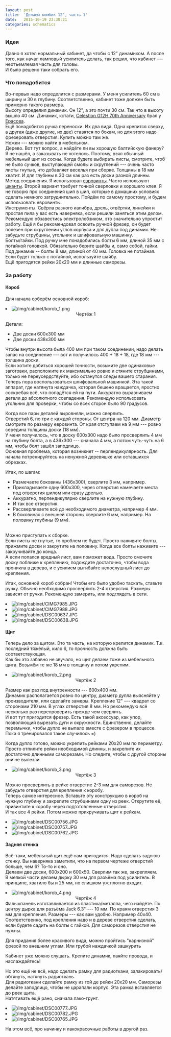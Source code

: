 ```yaml
---
layout: post
title:  'Делаем комбик 12", часть 1'
date:   2015-10-19 23:30:21
categories: schematics
---
```

<div class="modal fade" id="myModal" tabindex="-1" role="dialog" aria-labelledby="myModalLabel" aria-hidden="true">
      <div class="modal-dialog">
        <div class="modal-content">
		<center>
          <div class="modal-body">               
          </div>
		</center>
        </div><!-- /.modal-content -->
      </div><!-- /.modal-dialog -->
    </div><!-- /.modal -->

<div class="thumbnails">
</div>

### Идея

Давно я хотел нормальный кабинет, да чтобы с 12" динамиком. А после того, как начал ламповый усилитель делать, так решил, что кабинет --- неотъемлемая часть для  головы.<br>
И было решено таки собрать его.<br>

### Что понадобится

Во-первых надо определится с размерами. У меня усилитель 60 см в ширину и 30 в глубину. Соответственно, кабинет тоже должен быть примерно такого размера.<br>
Высоту определил динамик. Он 12", а это почти 30 см. Так что в высоту вышло 40 см.
Динамик, кстати, [Celestion G12H 70th Anniversary](http://celestion.com/product/17/g12h/) брал у [Ерасова](http://www.yerasov.ru/catalog/12/dinamik-celestion-g12h-anniversary-8-omzapchast).<br>
Ещё понадобится ручка переноски. Их два вида. Одна крепится сверху, а другая (даже другие, их две) ставятся по бокам, но для этого надо фрезеровать отверстия. Купить можно там же.<br>
Ножки --- можно найти в мебельном.<br>
Дерево. Вот тут вопрос, а найдёте ли вы хорошую балтийскую фанеру? Я не нашёл, а заказывать не хотелось. Поэтому, взял обычный мебельный щит из сосны. Когда будете выбирать листы, смотрите, чтоб не было сучков, выступающей смолы и скруглений --- очень часто листы гнутые, что добавляет веселья при сборке. Толщины в 18 мм хватит. И для глубины в 30 см как раз есть доски разной длинны.<br>
Метод соединения. Я использовал [евровинты](https://ru.wikipedia.org/wiki/%D0%9A%D0%BE%D0%BD%D1%84%D0%B8%D1%80%D0%BC%D0%B0%D1%82). Часто используют [шканты](https://ru.wikipedia.org/wiki/%D0%A8%D0%BA%D0%B0%D0%BD%D1%82). Второй вариант требует точной сверловки и хорошего клея. Я не говорю про соединения шип в шип, которые в домашних условиях сделать немного затруднительно. Пойдём по самому простому, и будем использовать евровинты.<br>
Инструменты. Свёрла разного калибра, дрель, отвёртки, линейки и простая пила у вас есть наверняка, если решили заняться этим делом. Рекомендую обзавестись электролобзиком, это значительно упростит работу. Ещё я бы рекомендовал освоить ручной фрезер, он будет полезен при скруглении углов корпуса и для дупла под динамик. Не забудьте струбцины, угольник и шлифовальную машинку.<br>
Болты/гайки. Под ручку мне понадобились болты 6 мм, длиной 35 мм с потайной головкой. Обязательно берите шайбы и, само собой, гайки.<br>
Под динамик -- болты 8 мм, длиной от 40 мм. Головка не потайная. Если будет только с потайной, используйте шайбу.<br>
Ещё пригодятся рейки 20х20 мм и длинные саморезы.<br>

### За работу

#### Короб

Для начала соберём основной короб:
<div class="thumbnails">
	<li class="tmb">
	<span class="thumbnail" role="button" tabindex="0" style="cursor: pointer;">
      <img src="/img/cabinet/korob_1_preview.png" alt="/img/cabinet/korob_1.png" class="img-thumbnail"><br>
	  <center>Чертёж 1</center>
	</span>
   	</li>
</div>

Детали:<br>
<ul>
 <li>Две доски 600х300 мм</li>
 <li>Две доски 438х300 мм</li>
</ul>
Чтобы внутри высота была 400 мм при таком соединении, надо делать запас на соединение --- вот и получилось 400 + 18 + 18, где 18 мм --- толщина доски.<br>
Если хотите добиться хорошей точности, возьмите две одинаковые заготовки, расположите их максимально ровно и стяните струбцинами, только не переусердствуйте, ибо останутся следы вашего старания.<br>
Теперь пора воспользоваться шлифовальной машинкой. Эта такой аппарат, где натянута наждачка, которая бешено вращается, яростно соскребая всё, что попадётся ей на пути. Аккуратно выравниваем детали до абсолютного совпадения. Рекомендую использовать угольник для проверки, чтобы со всех сторон было 90 градусов.<br>

Когда все пары деталей выровняли, можно сверлить.<br>
Отверстий 6, по три с каждой стороны. От центра на 120 мм. Диаметр смотрите по размеру евровинта. От края отступаем на 9 мм --- ровно середина толщины доски (18 мм).<br>
У меня получилось, что в доску 600х300 надо было просверлить 4 мм на глубину болта, а в 436х300 --- сначала 4 мм, а потом чуть-чуть на 6 мм, чтобы болт зашёл заподлицо.<br>
Основная проблема, которая возникнет -- перпендикулярность. Для начала потренируйтесь на ненужной деревяшке или оставшихся обрезках.<br>

Итак, по шагам:
<ul>
 <li>Размечаете боковины (436х300), сверлите 3 мм, например. </li>
 <li>Прикладываете одну 600х300, через отверстия намечаете места под отверстия шилом или сразу дрелью. </li>
 <li>Аккуратно, перпендикулярно сверлите на нужную глубину. </li>
 <li>И так все отверстия. </li>
 <li>Рассверливаете всё до необходимого диаметра, например 4 мм. </li>
 <li>В боковинах с внешней стороны сверлите 6 мм, например. На половину глубины (9 мм). </li>
</ul>
<br>
Можно приступать к сборке.<br>
Если листы не гнутые, то проблем не будет. Просто наживите болты, прижмите доски и закрутите на половину. Когда все болты наживите --- закручивайте до конца.<br>
А если попался вредный лист, вам поможет вода. Просто смочите доску поближе к креплению, подождите достаточно, чтобы вода проникла в дерево, и с усилием выгибайте непослушный лист до крепления.<br>

Итак, основной короб собран! Чтобы его было удобно таскать, ставьте ручку. Обычно необходимо просверлить 2-4 отверстия. Размеры зависят от ручки. Рекомендую замерить, или подглядеть в сети.<br>

<div class="row">
	<div class="col-xs-6 col-md-3">
		<li class="tmb">
		<span class="thumbnail" role="button" tabindex="0" style="cursor: pointer;">
			<img src="/img/cabinet/CIMG7985_preview.JPG" alt="/img/cabinet/CIMG7985.JPG" class="img-thumbnail">
		</span>
		</li>
	</div>
	<div class="col-xs-6 col-md-3">
		<li class="tmb">
		<span class="thumbnail" role="button" tabindex="0" style="cursor: pointer;">
			<img src="/img/cabinet/CIMG7988_preview.JPG" alt="/img/cabinet/CIMG7988.JPG" class="img-thumbnail">
		</span>
		</li>
	</div>
	<div class="col-xs-6 col-md-3">
		<li class="tmb">
		<span class="thumbnail" role="button" tabindex="0" style="cursor: pointer;">
			<img src="/img/cabinet/DSC00637_preview.JPG" alt="/img/cabinet/DSC00637.JPG" class="img-thumbnail">
		</span>
		</li>
	</div>
	<div class="col-xs-6 col-md-3">
		<li class="tmb">
		<span class="thumbnail" role="button" tabindex="0" style="cursor: pointer;">
			<img src="/img/cabinet/DSC00638_preview.JPG" alt="/img/cabinet/DSC00638.JPG" class="img-thumbnail">
		</span>
		</li>
	</div>
</div>

#### Щит

Теперь дело за щитом. Это та часть, на которую крепится динамик. Т.к. последний тяжёлый, кило 6, то прочность должна быть соответствующая.<br>
Как бы это забавно не звучало, но щит делаем тоже из мебельного щита. Возьмём те же 18 мм в толщину и потом укрепим.<br>

<div class="thumbnails">
	<li class="tmb">
	<span class="thumbnail" role="button" tabindex="0" style="cursor: pointer;">
      <img src="/img/cabinet/korob_2_preview.png" alt="/img/cabinet/korob_2.png" class="img-thumbnail"><br>
	  <center>Чертёж 2</center>
	</span>
   	</li>
</div>

Размер как раз под внутренности --- 600х400 мм.<br>
Динамик располагается ровно по центру, диаметр дупла выясняйте у производителя, или сделайте замеры. Крепление 12" --- квадрат со сторонами 210 мм. В углах отверстия 8 мм. Но рекомендую всё несколько раз перепроверить прежде чем сверлить.<br>
И вот тут пригодится фрезер. Есть такой аксессуар, как упор, позволяющий вырезать дуги и окружности. Единственно, делайте перемычки, чтобы дупло не выпало вместе с фрезером в процессе. Пока я тренировался такое случилось =)<br>

Когда дупло готово, можно укрепить рейками 20х20 мм по периметру. Просто отпилите рейки необходимой длинны, и закрепите их достаточно длинными саморезами. Но следите, чтобы с другой стороны они не вылезли.<br>

<div class="thumbnails">
	<li class="tmb">
	<span class="thumbnail" role="button" tabindex="0" style="cursor: pointer;">
      <img src="/img/cabinet/korob_3_preview.png" alt="/img/cabinet/korob_3.png" class="img-thumbnail"><br>
	  <center>Чертёж 3</center>
	</span>
   	</li>
</div>

Можно просверлить в рейке отверстие 2-3 мм для саморезов. Не забудьте отверстия для крепления к коробу.<br>
Теперь самое интересное. Вставьте эту конструкцию в короб на нужную глубину и закрепите струбцинами одну из реек. Открутите её, привинтите к коробу через подготовленные отверстия.<br>
И так все 4 рейки. Потом можно прикручивать щит к рейкам.<br>

<div class="row">
	<div class="col-xs-6 col-md-3">
		<li class="tmb">
		<span class="thumbnail" role="button" tabindex="0" style="cursor: pointer;">
			<img src="/img/cabinet/DSC00756_preview.JPG" alt="/img/cabinet/DSC00756.JPG" class="img-thumbnail">
		</span>
		</li>
	</div>
	<div class="col-xs-6 col-md-3">
		<li class="tmb">
		<span class="thumbnail" role="button" tabindex="0" style="cursor: pointer;">
			<img src="/img/cabinet/DSC00757_preview.JPG" alt="/img/cabinet/DSC00757.JPG" class="img-thumbnail">
		</span>
		</li>
	</div>
	<div class="col-xs-6 col-md-3">
		<li class="tmb">
		<span class="thumbnail" role="button" tabindex="0" style="cursor: pointer;">
			<img src="/img/cabinet/DSC00762_preview.JPG" alt="/img/cabinet/DSC00762.JPG" class="img-thumbnail">
		</span>
		</li>
	</div>
</div>

#### Задняя стенка

Всё-таки, мебельный щит ещё нам пригодится. Надо сделать заднюю стенку. Вы наверняка заметили, что на первом чертеже отверстий больше, чем 6? То-то и оно.<br>
Делаем две доски, 600х200 и 600х50. Сверлим так же, закрепляем.<br>
В мелкой части делаем дырку 30 мм для разъёма под усилитель. В принципе, хватило бы и 25 мм, но слишком уж плотно входит.<br>
<div class="thumbnails">
	<li class="tmb">
	<span class="thumbnail" role="button" tabindex="0" style="cursor: pointer;">
      <img src="/img/cabinet/korob_4_preview.png" alt="/img/cabinet/korob_4.png" class="img-thumbnail"><br>
	  <center>Чертёж 4</center>
	</span>
   	</li>
</div>
Фальшпанель изготавливается из пластика/металла, чего найдёте. По центру дырка для разъёма Jack 6.3" --- 10 мм. По краям отверстия 3 мм для крепления. Размеры --- как вам удобно. Например 40х40. Соответственно, под крепления надо и в дереве отверстия сделать, если будете садить на болты с гайкой. Для саморезов отверстия не нужны.<br>

Для придания более красивого вида, можно пройтись "карнизной" фрезой по внешним углам. Или грубой наждачкой зашкурить<br>

Кабинет уже можно слушать. Крепите динамик, паяйте провода, и наслаждайтесь!<br>

Но это ещё не всё, надо сделать рамку для радиоткани, залакировать/обтянуть, натянуть радиоткань.<br>
Для радиоткани сделайте рамку из той де рейки 20х20 мм. Саморезы делайте заподлицо, чтобы не царапали корпус. Эта рамка вставляется до реек щита.<br>
Натягивать ещё рано, сначала лако-грунт.<br>

<div class="row">
	<div class="col-xs-6 col-md-3">
		<li class="tmb">
		<span class="thumbnail" role="button" tabindex="0" style="cursor: pointer;">
			<img src="/img/cabinet/DSC00777_preview.JPG" alt="/img/cabinet/DSC00777.JPG" class="img-thumbnail">
		</span>
		</li>
	</div>
	<div class="col-xs-6 col-md-3">
		<li class="tmb">
		<span class="thumbnail" role="button" tabindex="0" style="cursor: pointer;">
			<img src="/img/cabinet/DSC00782_preview.JPG" alt="/img/cabinet/DSC00782.JPG" class="img-thumbnail">
		</span>
		</li>
	</div>
	<div class="col-xs-6 col-md-3">
		<li class="tmb">
		<span class="thumbnail" role="button" tabindex="0" style="cursor: pointer;">
			<img src="/img/cabinet/DSC00765_preview.JPG" alt="/img/cabinet/DSC00765.JPG" class="img-thumbnail">
		</span>
		</li>
	</div>
</div>

На этом всё, про начинку и лакокрасочные работы в другой раз.<br>
<br><br><br><br><br>